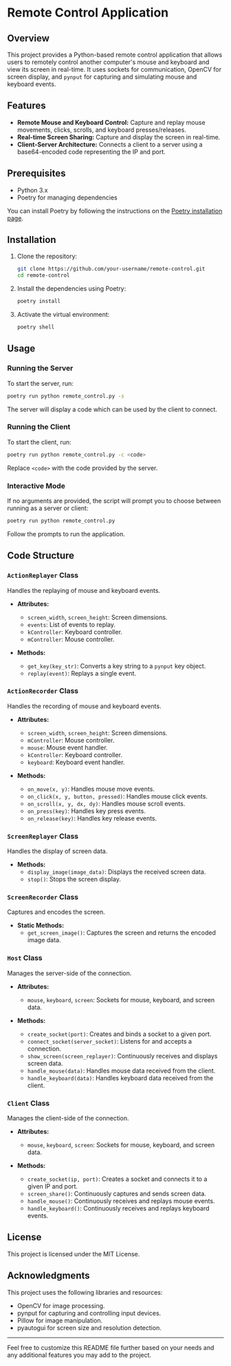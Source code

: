 
# Remote Control Application

## Overview

This project provides a Python-based remote control application that allows users to remotely control another computer's mouse and keyboard and view its screen in real-time. It uses sockets for communication, OpenCV for screen display, and `pynput` for capturing and simulating mouse and keyboard events.

## Features

- **Remote Mouse and Keyboard Control:** Capture and replay mouse movements, clicks, scrolls, and keyboard presses/releases.
- **Real-time Screen Sharing:** Capture and display the screen in real-time.
- **Client-Server Architecture:** Connects a client to a server using a base64-encoded code representing the IP and port.

## Prerequisites

- Python 3.x
- Poetry for managing dependencies

You can install Poetry by following the instructions on the [Poetry installation page](https://python-poetry.org/docs/#installation).

## Installation

1. Clone the repository:

    ```sh
    git clone https://github.com/your-username/remote-control.git
    cd remote-control
    ```

2. Install the dependencies using Poetry:

    ```sh
    poetry install
    ```

3. Activate the virtual environment:

    ```sh
    poetry shell
    ```

## Usage

### Running the Server

To start the server, run:

```sh
poetry run python remote_control.py -s
```

The server will display a code which can be used by the client to connect.

### Running the Client

To start the client, run:

```sh
poetry run python remote_control.py -c <code>
```

Replace `<code>` with the code provided by the server.

### Interactive Mode

If no arguments are provided, the script will prompt you to choose between running as a server or client:

```sh
poetry run python remote_control.py
```

Follow the prompts to run the application.

## Code Structure

### `ActionReplayer` Class

Handles the replaying of mouse and keyboard events.

- **Attributes:**
  - `screen_width`, `screen_height`: Screen dimensions.
  - `events`: List of events to replay.
  - `kController`: Keyboard controller.
  - `mController`: Mouse controller.

- **Methods:**
  - `get_key(key_str)`: Converts a key string to a `pynput` key object.
  - `replay(event)`: Replays a single event.

### `ActionRecorder` Class

Handles the recording of mouse and keyboard events.

- **Attributes:**
  - `screen_width`, `screen_height`: Screen dimensions.
  - `mController`: Mouse controller.
  - `mouse`: Mouse event handler.
  - `kController`: Keyboard controller.
  - `keyboard`: Keyboard event handler.

- **Methods:**
  - `on_move(x, y)`: Handles mouse move events.
  - `on_click(x, y, button, pressed)`: Handles mouse click events.
  - `on_scroll(x, y, dx, dy)`: Handles mouse scroll events.
  - `on_press(key)`: Handles key press events.
  - `on_release(key)`: Handles key release events.

### `ScreenReplayer` Class

Handles the display of screen data.

- **Methods:**
  - `display_image(image_data)`: Displays the received screen data.
  - `stop()`: Stops the screen display.

### `ScreenRecorder` Class

Captures and encodes the screen.

- **Static Methods:**
  - `get_screen_image()`: Captures the screen and returns the encoded image data.

### `Host` Class

Manages the server-side of the connection.

- **Attributes:**
  - `mouse`, `keyboard`, `screen`: Sockets for mouse, keyboard, and screen data.

- **Methods:**
  - `create_socket(port)`: Creates and binds a socket to a given port.
  - `connect_socket(server_socket)`: Listens for and accepts a connection.
  - `show_screen(screen_replayer)`: Continuously receives and displays screen data.
  - `handle_mouse(data)`: Handles mouse data received from the client.
  - `handle_keyboard(data)`: Handles keyboard data received from the client.

### `Client` Class

Manages the client-side of the connection.

- **Attributes:**
  - `mouse`, `keyboard`, `screen`: Sockets for mouse, keyboard, and screen data.

- **Methods:**
  - `create_socket(ip, port)`: Creates a socket and connects it to a given IP and port.
  - `screen_share()`: Continuously captures and sends screen data.
  - `handle_mouse()`: Continuously receives and replays mouse events.
  - `handle_keyboard()`: Continuously receives and replays keyboard events.

## License

This project is licensed under the MIT License.

## Acknowledgments

This project uses the following libraries and resources:
- OpenCV for image processing.
- pynput for capturing and controlling input devices.
- Pillow for image manipulation.
- pyautogui for screen size and resolution detection.

---

Feel free to customize this README file further based on your needs and any additional features you may add to the project.